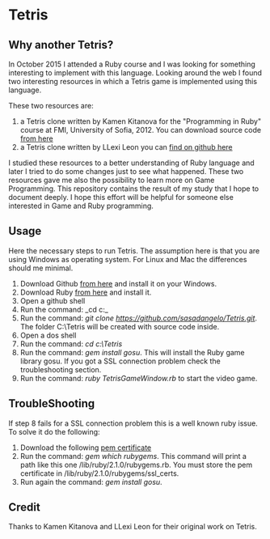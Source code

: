 # Tetris 

## Why another Tetris?
In October 2015 I attended a Ruby course and I was looking for something interesting to implement with this language. Looking around the web I found two interesting resources in which a Tetris game is implemented using this language.

These two resources are:

1. a Tetris clone written by Kamen Kitanova for the "Programming in Ruby" course at FMI, 
   University of Sofia, 2012. You can download source code [from here](http://www.gamedev.net/blog/1241/entry-2254256-tetris-in-ruby/)
2. a Tetris clone written by LLexi Leon you can [find on github here](https://github.com/llexileon/rubytetris)

I studied these resources to a better understanding of Ruby language and later I tried to do some changes just to see what happened. These two resources gave me also the possibility to learn more on Game Programming. This repository contains the result of my study that I hope to document deeply. I hope this effort will be helpful for someone else interested in Game and Ruby programming.

## Usage

Here the necessary steps to run Tetris. The assumption here is that you are using Windows as operating system. For Linux and Mac the differences should me minimal.

1. Download Github [from here](https://desktop.github.com/) and install it on your Windows.
2. Download Ruby [from here](http://railsinstaller.org/en) and install it.
3. Open a github shell
4. Run the command: _cd c:\_
5. Run the command: _git clone https://github.com/sasadangelo/Tetris.git_. The folder C:\Tetris will be created with source code inside.
6. Open a dos shell
7. Run the command: _cd c:\Tetris_
8. Run the command: _gem install gosu_. This will install the Ruby game library gosu. If you got a SSL connection problem check the troubleshooting section.
9. Run the command: _ruby TetrisGameWindow.rb_ to start the video game.

## TroubleShooting

If step 8 fails for a SSL connection problem this is a well known ruby issue. To solve it do the following:

1. Download the following [pem certificate](https://raw.githubusercontent.com/rubygems/rubygems/master/lib/rubygems/ssl_certs/AddTrustExternalCARoot-2048.pem)
2. Run the command: _gem which rubygems_. This command will print a path like this one <ruby install directory>/lib/ruby/2.1.0/rubygems.rb. You must store the pem certificate in <ruby install directory>/lib/ruby/2.1.0/rubygems/ssl_certs.
3. Run again the command: _gem install gosu_.

## Credit

Thanks to Kamen Kitanova and LLexi Leon for their original work on Tetris.
